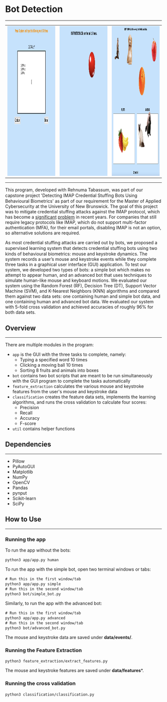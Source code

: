 # Bot Detection

___

<table>
  <tr>
    <td><img src="screenshots/type.png" width=270 height=480></td>
    <td><img src="screenshots/ball.png" width=270 height=480></td>
    <td><img src="screenshots/sort.png" width=270 height=480></td>
  </tr>
 </table>

---

This program, developed with Rehnuma Tabassum, was part of our capstone project 'Detecting IMAP
Credential Stuﬃng Bots Using Behavioural Biometrics' as part of our requirement for the Master of Applied 
Cybersecurity at the University of New Brunswick. The goal of this project was to mitigate credential stuffing attacks
against the IMAP protocol, which has become a [significant](https://www.bleepingcomputer.com/news/security/multi-factor-auth-bypassed-in-office-365-and-g-suite-imap-attacks/) 
[problem](https://www.cayosoft.com/massive-attacks-bypass-mfa-on-office-365-and-g-suite-accounts-via-imap-protocol/) in recent years. For companies
that still require legacy protocols like IMAP, which do not support multi-factor authentication (MFA), for their email portals, disabling IMAP is not 
an option, so alternative solutions are required. 

As most credential stuffing attacks are carried out by bots, we proposed a supervised learning system that detects credential stuﬃng 
bots using two kinds of behavioural biometrics: mouse and keystroke dynamics. The system records a user’s mouse and keystroke events while 
they complete three tasks in a graphical user interface (GUI) application. To test our system, we developed two types of bots: 
a simple bot which makes no attempt to appear human, and an advanced bot that uses techniques to simulate human-like mouse and keyboard motions. 
We evaluated our system using the Random Forest (RF), Decision Tree (DT), Support Vector Machine (SVM), and K-Nearest Neighbors (KNN) 
algorithms and compared them against two data sets: one containing human and simple bot data, and one containing human and advanced 
bot data. We evaluated our system with 5-fold cross validation and achieved accuracies of roughly 96% for both data sets.


## Overview 

___

There are multiple modules in the program:
* `app` is the GUI with the three tasks to complete, namely:
  * Typing a specified word 10 times
  * Clicking a moving ball 10 times
  * Sorting 8 fruits and animals into boxes
* `bot` contains two bot scripts that are meant to be run simultaneously with the GUI program to complete the tasks automatically
* `feature_extraction` calculates the various mouse and keystroke features from the user's mouse and keystroke data
* `classification` creates the feature data sets, implements the learning algorithms, and runs the cross validation to calculate four scores:
  * Precision
  * Recall
  * Accuracy
  * F-score
* `util` contains helper functions

## Dependencies 

___

* Pillow 
* PyAutoGUI
* Matplotlib 
* NumPy 
* OpenCV 
* Pandas 
* pynput 
* Scikit-learn
* SciPy 

## How to Use

___

### Running the app
To run the app without the bots:
```shell
python3 app/app.py human 
```
To run the app with the simple bot, open two terminal windows or tabs:
```shell
# Run this in the first window/tab
python3 app/app.py simple
# Run this in the second window/tab
python3 bot/simple_bot.py
```
Similarly, to run the app with the advanced bot:
```shell
# Run this in the first window/tab
python3 app/app.py advanced
# Run this in the second window/tab
python3 bot/advanced_bot.py
```

The mouse and keystroke data are saved under **data/events/**.

### Running the Feature Extraction
```shell
python3 feature_extraction/extract_features.py
```

The mouse and keystroke features are saved under **data/features***.

### Running the cross validation
```shell
python3 classification/classification.py
```